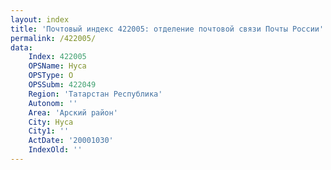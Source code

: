 ```yaml
---
layout: index
title: 'Почтовый индекс 422005: отделение почтовой связи Почты России'
permalink: /422005/
data:
    Index: 422005
    OPSName: Нуса
    OPSType: О
    OPSSubm: 422049
    Region: 'Татарстан Республика'
    Autonom: ''
    Area: 'Арский район'
    City: Нуса
    City1: ''
    ActDate: '20001030'
    IndexOld: ''
---
```

